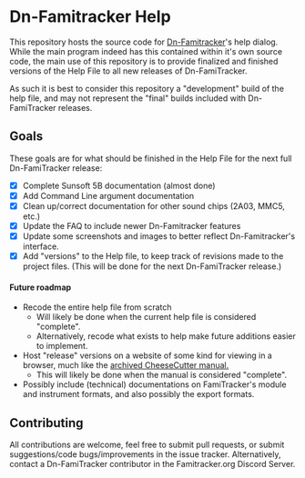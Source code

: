 # Dn-Famitracker Help

This repository hosts the source code for [Dn-Famitracker](https://github.com/Gumball2415/Dn-FamiTracker)'s help dialog. While the main program indeed has this contained within it's own source code, the main use of this repository is to provide finalized and finished versions of the Help File to all new releases of Dn-FamiTracker. 

As such it is best to consider this repository a "development" build of the help file, and may not represent the "final" builds included with Dn-FamiTracker releases.

## Goals

These goals are for what should be finished in the Help File for the next full Dn-FamiTracker release:

- [x] Complete Sunsoft 5B documentation (almost done)
- [x] Add Command Line argument documentation
- [x] Clean up/correct documentation for other sound chips (2A03, MMC5, etc.)
- [x] Update the FAQ to include newer Dn-Famitracker features
- [x] Update some screenshots and images to better reflect Dn-Famitracker's interface.
- [x] Add "versions" to the Help file, to keep track of revisions made to the project files. (This will be done for the next Dn-FamiTracker release.)

#### Future roadmap

- Recode the entire help file from scratch
  - Will likely be done when the current help file is considered "complete".
  - Alternatively, recode what exists to help make future additions easier to implement.
- Host "release" versions on a website of some kind for viewing in a browser, much like the [archived CheeseCutter manual.](https://carol6502.neocities.org/c6_ccutter_guide.html)
  - This will likely be done when the manual is considered "complete".
- Possibly include (technical) documentations on FamiTracker's module and instrument formats, and also possibly the export formats.

## Contributing

All contributions are welcome, feel free to submit pull requests, or submit suggestions/code bugs/improvements in the issue tracker. Alternatively, contact a Dn-FamiTracker contributor in the Famitracker.org Discord Server.
